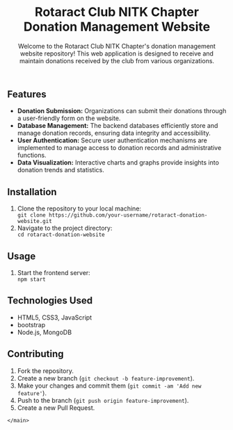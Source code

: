 

<body>
    <header>
        <h1>Rotaract Club NITK Chapter Donation Management Website</h1>
        <p>Welcome to the Rotaract Club NITK Chapter's donation management website repository! This web application is designed to receive and maintain donations received by the club from various organizations.</p>
    </header>
    <main>
        <section>
            <h2>Features</h2>
            <ul>
                <li><strong>Donation Submission:</strong> Organizations can submit their donations through a user-friendly form on the website.</li>
                <li><strong>Database Management:</strong> The backend databases efficiently store and manage donation records, ensuring data integrity and accessibility.</li>
                <li><strong>User Authentication:</strong> Secure user authentication mechanisms are implemented to manage access to donation records and administrative functions.</li>
                <li><strong>Data Visualization:</strong> Interactive charts and graphs provide insights into donation trends and statistics.</li>
            </ul>
        </section>
        <section>
            <h2>Installation</h2>
            <ol>
                <li>Clone the repository to your local machine:</li>
                <code>git clone https://github.com/your-username/rotaract-donation-website.git</code>
                <li>Navigate to the project directory:</li>
                <code>cd rotaract-donation-website</code>
            </ol>
        </section>
        <section>
            <h2>Usage</h2>
            <ol>
                <li>Start the frontend server:</li>
                <code>npm start</code>
            </ol>
        </section>
        <section>
            <h2>Technologies Used</h2>
            <ul>
                <li>HTML5, CSS3, JavaScript</li>
                <li>bootstrap</li>
                <li> Node.js, MongoDB </li>
            </ul>
        </section>
        <section>
            <h2>Contributing</h2>
            <ol>
                <li>Fork the repository.</li>
                <li>Create a new branch (<code>git checkout -b feature-improvement</code>).</li>
                <li>Make your changes and commit them (<code>git commit -am 'Add new feature'</code>).</li>
                <li>Push to the branch (<code>git push origin feature-improvement</code>).</li>
                <li>Create a new Pull Request.</li>
            </ol>
        </section>
       
    </main>
</body>
</html>

